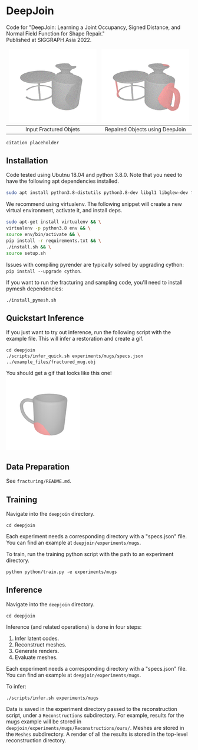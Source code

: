 # DeepJoin
Code for "DeepJoin: Learning a Joint Occupancy, Signed Distance, and Normal Field Function for Shape Repair." \
Published at SIGGRAPH Asia 2022.

<style>
td, th {
   border: none!important;
}
</style>

| <img src="assets/three_shapes_bef.gif" alt="example1" width="300"/> | <img src="assets/three_shapes_aft.gif" alt="example1" width="300"/> |
| :-: | :-: |
| Input Fractured Objets | Repaired Objects using DeepJoin |

```
citation placeholder
```

## Installation

Code tested using Ubutnu 18.04 and python 3.8.0.
Note that you need to have the following apt dependencies installed. 
```bash
sudo apt install python3.8-distutils python3.8-dev libgl1 libglew-dev freeglut3-dev
```

We recommend using virtualenv. The following snippet will create a new virtual environment, activate it, and install deps.
```bash
sudo apt-get install virtualenv && \
virtualenv -p python3.8 env && \
source env/bin/activate && \
pip install -r requirements.txt && \
./install.sh && \
source setup.sh
```
Issues with compiling pyrender are typically solved by upgrading cython: `pip install --upgrade cython`.

If you want to run the fracturing and sampling code, you'll need to install pymesh dependencies:
```
./install_pymesh.sh
```

## Quickstart Inference

If you just want to try out inference, run the following script with the example file. This will infer a restoration and create a gif.
```
cd deepjoin
./scripts/infer_quick.sh experiments/mugs/specs.json ../example_files/fractured_mug.obj
```

You should get a gif that looks like this one! \
<img src="assets/example_mug.gif" alt="example1" width="200"/>

## Data Preparation

See `fracturing/README.md`.

## Training

Navigate into the `deepjoin` directory.
```
cd deepjoin
```

Each experiment needs a corresponding directory with a "specs.json" file. You can find an example at `deepjoin/experiments/mugs`.

To train, run the training python script with the path to an experiment directory.
```
python python/train.py -e experiments/mugs
```

## Inference

Navigate into the `deepjoin` directory.
```
cd deepjoin
```

Inference (and related operations) is done in four steps:

1) Infer latent codes. 
2) Reconstruct meshes. 
3) Generate renders. 
4) Evaluate meshes.


Each experiment needs a corresponding directory with a "specs.json" file. You can find an example at `deepjoin/experiments/mugs`.

To infer:
```
./scripts/infer.sh experiments/mugs
```

Data is saved in the experiment directory passed to the reconstruction script, under a `Reconstructions` subdirectory. For example, results for the mugs example will be stored in `deepjoin/experiments/mugs/Reconstructions/ours/`. Meshes are stored in the `Meshes` subdirectory. A render of all the results is stored in the top-level reconstruction directory. 
